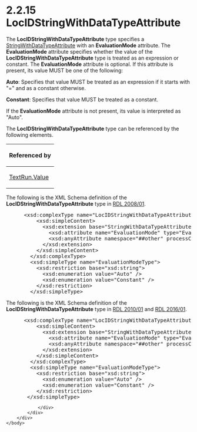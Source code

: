 <html dir="LTR" xmlns:mshelp="http://msdn.microsoft.com/mshelp" xmlns:ddue="http://ddue.schemas.microsoft.com/authoring/2003/5" xmlns:xlink="http://www.w3.org/1999/xlink" xmlns:tool="http://www.microsoft.com/tooltip">
    <head>
        <meta http-equiv="Content-Type" content="text/html; CHARSET=utf-8"></meta>
        <meta name="save" content="history"></meta>
        <title>2.2.15 LocIDStringWithDataTypeAttribute</title>
        <xml>
            <mshelp:toctitle title="2.2.15 LocIDStringWithDataTypeAttribute"></mshelp:toctitle>
            <mshelp:rltitle title="[MS-RDL]: LocIDStringWithDataTypeAttribute"></mshelp:rltitle>
            <mshelp:keyword index="A" term="b54d0e96-1cbd-4cca-ad5f-cce0dfc355fe"></mshelp:keyword>
            <mshelp:attr name="DCSext.ContentType" value="open specification"></mshelp:attr>
            <mshelp:attr name="AssetID" value="b54d0e96-1cbd-4cca-ad5f-cce0dfc355fe"></mshelp:attr>
            <mshelp:attr name="TopicType" value="kbRef"></mshelp:attr>
            <mshelp:attr name="DCSext.Title" value="[MS-RDL]: LocIDStringWithDataTypeAttribute" />
        </xml>
    </head>
    <body>
        <div id="header">
            <h1 class="heading">2.2.15 LocIDStringWithDataTypeAttribute</h1>
        </div>
        <div id="mainSection">
            <div id="mainBody">
                <div id="allHistory" class="saveHistory"></div>
                <div id="sectionSection0" class="section" name="collapseableSection">
                    

<p>The <b>LocIDStringWithDataTypeAttribute</b> type specifies a
<a href="5164cbae-8db1-4dff-8ef1-2026f55b100a.md">StringWithDataTypeAttribute</a>
with an <b>EvaluationMode</b> attribute. The <b>EvaluationMode</b> attribute
specifies whether the value of the <b>LocIDStringWithDataTypeAttribute</b> type
is treated as an expression or constant. The <b>EvaluationMode</b> attribute is
optional. If this attribute is present, its value MUST be one of the following:</p>

<p><b>Auto</b>: Specifies that value MUST be treated as
an expression if it starts with &quot;=&quot; and as a constant otherwise.</p>

<p><b>Constant</b>: Specifies that value MUST be treated
as a constant.</p>

<p>If the <b>EvaluationMode</b> attribute is not present, its
value is interpreted as &quot;Auto&quot;. </p>

<p>The <b>LocIDStringWithDataTypeAttribute</b> type can be
referenced by the following elements.</p>

<table>
 <thead>
  <tr>
   <th>
   <p>Referenced by</p>
   </th>
  </tr>
 </thead>
 <tr>
  <td>
  <p><a href="99982bda-2dd1-4626-b8ef-da888d95f4ff.md">TextRun.Value</a></p>
  </td>
 </tr>
</table>

<p>The following is the XML Schema definition of the <b>LocIDStringWithDataTypeAttribute</b>
type in <a href="1e855f94-4617-47e4-b89e-0856c6cb420f.md">RDL 2008/01</a>.</p>

<dl>
<dd>
<div><pre> &lt;xsd:complexType name=&quot;LocIDStringWithDataTypeAttribute&quot;&gt;
     &lt;xsd:simpleContent&gt;
       &lt;xsd:extension base=&quot;StringWithDataTypeAttribute&quot;&gt;
         &lt;xsd:attribute name=&quot;EvaluationMode&quot; type=&quot;EvaluationModeType&quot; default=&quot;Auto&quot; /&gt;
         &lt;xsd:anyAttribute namespace=&quot;##other&quot; processContents=&quot;skip&quot; /&gt;
       &lt;/xsd:extension&gt;
     &lt;/xsd:simpleContent&gt;
   &lt;/xsd:complexType&gt;
   &lt;xsd:simpleType name=&quot;EvaluationModeType&quot;&gt;
     &lt;xsd:restriction base=&quot;xsd:string&quot;&gt;
       &lt;xsd:enumeration value=&quot;Auto&quot; /&gt;
       &lt;xsd:enumeration value=&quot;Constant&quot; /&gt;
     &lt;/xsd:restriction&gt;
   &lt;/xsd:simpleType&gt;
</pre></div>
</dd></dl>

<p>The following is the XML Schema definition of the <b>LocIDStringWithDataTypeAttribute</b>
type in <a href="3428e690-a348-4ec7-8a6a-8efb42d2cdee.md">RDL 2010/01</a>
and <a href="52ce3983-2bfc-4e72-9359-42aaf5fe4509.md">RDL 2016/01</a>.</p>

<dl>
<dd>
<div><pre> &lt;xsd:complexType name=&quot;LocIDStringWithDataTypeAttribute&quot;&gt;
     &lt;xsd:simpleContent&gt;
       &lt;xsd:extension base=&quot;StringWithDataTypeAttribute&quot;&gt;
         &lt;xsd:attribute name=&quot;EvaluationMode&quot; type=&quot;EvaluationModeType&quot; default=&quot;Auto&quot; /&gt;
         &lt;xsd:anyAttribute namespace=&quot;##other&quot; processContents=&quot;lax&quot; /&gt;
       &lt;/xsd:extension&gt;
     &lt;/xsd:simpleContent&gt;
   &lt;/xsd:complexType&gt;
   &lt;xsd:simpleType name=&quot;EvaluationModeType&quot;&gt;
     &lt;xsd:restriction base=&quot;xsd:string&quot;&gt;
       &lt;xsd:enumeration value=&quot;Auto&quot; /&gt;
       &lt;xsd:enumeration value=&quot;Constant&quot; /&gt;
     &lt;/xsd:restriction&gt;
  &lt;/xsd:simpleType&gt;
</pre></div>
</dd></dl>


                </div>
            </div>
        </div>
    </body>
</html>